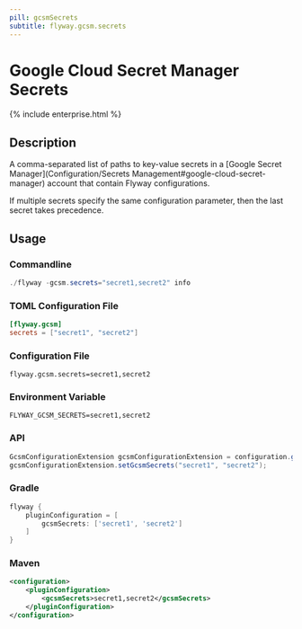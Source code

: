 ```yaml
---
pill: gcsmSecrets
subtitle: flyway.gcsm.secrets
---
```


# Google Cloud Secret Manager Secrets
{% include enterprise.html %}

## Description
A comma-separated list of paths to key-value secrets in a [Google Secret Manager](Configuration/Secrets Management#google-cloud-secret-manager) account that contain Flyway configurations.

If multiple secrets specify the same configuration parameter, then the last secret takes precedence.

## Usage

### Commandline
```powershell
./flyway -gcsm.secrets="secret1,secret2" info
```

### TOML Configuration File
```toml
[flyway.gcsm]
secrets = ["secret1", "secret2"]
```

### Configuration File
```properties
flyway.gcsm.secrets=secret1,secret2
```

### Environment Variable
```properties
FLYWAY_GCSM_SECRETS=secret1,secret2
```

### API
```java
GcsmConfigurationExtension gcsmConfigurationExtension = configuration.getPluginRegister().getPlugin(GcsmConfigurationExtension.class)
gcsmConfigurationExtension.setGcsmSecrets("secret1", "secret2");
```

### Gradle
```groovy
flyway {
    pluginConfiguration = [
        gcsmSecrets: ['secret1', 'secret2']
    ]
}
```

### Maven
```xml
<configuration>
    <pluginConfiguration>
        <gcsmSecrets>secret1,secret2</gcsmSecrets>
    </pluginConfiguration>
</configuration>
```
